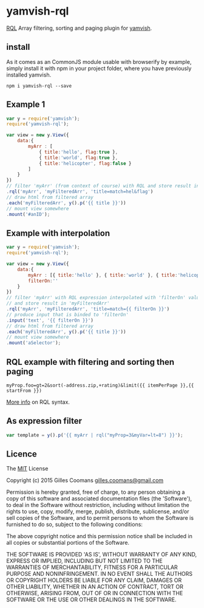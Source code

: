 # yamvish-rql

[RQL](https://github.com/persvr/rql) Array filtering, sorting and paging plugin for [yamvish](https://github.com/nomocas/yamvish).

## install

As it comes as an CommonJS module usable with browserify by example, simply install it with npm in your project folder, where you have previously installed yamvish.
```
npm i yamvish-rql --save
```

## Example 1

```javascript
var y = require('yamvish');
require('yamvish-rql');

var view = new y.View({
	data:{
		myArr : [
			{ title:'hello', flag:true }, 
			{ title:'world', flag:true },
			{ title:'helicopter', flag:false }
		]
	}
})
// filter 'myArr' (from context of course) with RQL and store result in 'myFilteredArr' (in context of course)
.rql('myArr', 'myFilteredArr', 'title=match=hel&flag')
// draw html from filtered array
.each('myFilteredArr', y().p('{{ title }}'))
// mount view somewhere
.mount('#anID');
```

## Example with interpolation

```javascript
var y = require('yamvish');
require('yamvish-rql');

var view = new y.View({
	data:{
		myArr : [{ title:'hello' }, { title:'world' }, { title:'helicopter' }],
		filterOn:''
	}
})
// filter 'myArr' with RQL expression interpolated with 'filterOn' values (from context) 
// and store result in 'myFilteredArr'
.rql('myArr', 'myFilteredArr', 'title=match={{ filterOn }}')
// produce input that is binded to 'filterOn'
.input('text', '{{ filterOn }}')
// draw html from filtered array
.each('myFilteredArr', y().p('{{ title }}'))
// mount view somewhere
.mount('aSelector');
```

## RQL example with filtering and sorting then paging

```
myProp.foo=gt=2&sort(-address.zip,+rating)&limit({{ itemPerPage }},{{ startFrom }})
```

[More info](https://github.com/persvr/rql) on RQL syntax.

## As expression filter

```javascript
var template = y().p('{{ myArr | rql("myProp=3&myVar=lt=8") }}');
```

## Licence

The [MIT](http://opensource.org/licenses/MIT) License

Copyright (c) 2015 Gilles Coomans <gilles.coomans@gmail.com>

Permission is hereby granted, free of charge, to any person obtaining a copy of this software and associated documentation files (the 'Software'), to deal in the Software without restriction, including without limitation the rights to use, copy, modify, merge, publish, distribute, sublicense, and/or sell copies of the Software, and to permit persons to whom the Software is furnished to do so, subject to the following conditions:

The above copyright notice and this permission notice shall be included in all copies or substantial portions of the Software.

THE SOFTWARE IS PROVIDED 'AS IS', WITHOUT WARRANTY OF ANY KIND, EXPRESS OR IMPLIED, INCLUDING BUT NOT LIMITED TO THE WARRANTIES OF MERCHANTABILITY, FITNESS FOR A PARTICULAR PURPOSE AND NONINFRINGEMENT. IN NO EVENT SHALL THE AUTHORS OR COPYRIGHT HOLDERS BE LIABLE FOR ANY CLAIM, DAMAGES OR OTHER LIABILITY, WHETHER IN AN ACTION OF CONTRACT, TORT OR OTHERWISE, ARISING FROM, OUT OF OR IN CONNECTION WITH THE SOFTWARE OR THE USE OR OTHER DEALINGS IN THE SOFTWARE.

